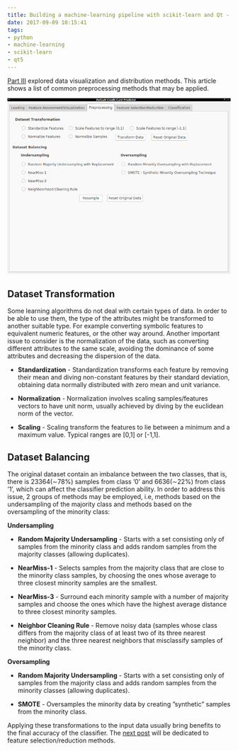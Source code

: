 ```yaml
---
title: Building a machine-learning pipeline with scikit-learn and Qt - Part IV
date: 2017-09-09 10:15:41
tags: 
- python
- machine-learning
- scikit-learn
- qt5
---
```


[Part III](/2017/09/03/ml-pipeline-3/) explored data visualization and distribution methods. This article shows a list of common preprocessing methods that may be applied.

![](/images/ml-pipeline/preprocessing.png)

## Dataset Transformation

Some learning algorithms do not deal with certain types of data. In order to be able to use them, the type of the attributes might be transformed to another suitable type. For example converting symbolic features to equivalent numeric features, or the other way around. Another important issue to consider is the normalization of the data, such as converting different attributes to the same scale, avoiding the dominance of some attributes and decreasing the dispersion of the data. 

* **Standardization** - Standardization transforms each feature by removing their mean and diving non-constant features by their standard deviation, obtaining data normally distributed with zero mean and unit variance.

* **Normalization** - Normalization involves scaling samples/features vectors to have unit norm, usually achieved by diving by the euclidean norm of the vector.

* **Scaling** - Scaling transform the features to lie between a minimum and a maximum value. Typical ranges are [0,1] or [-1,1].

## Dataset Balancing

The original dataset contain an imbalance between the two classes, that is, there is 23364(∼78%) samples from class ’0’ and 6636(∼22%) from class ’1’, which can affect the classifier prediction ability. In order to address this issue, 2 groups of methods may be employed, i.e, methods based on the undersampling of the majority class and methods based on the oversampling of the minority class:

**Undersampling**

* **Random Majority Undersampling** - Starts with a set consisting only of samples from the minority class and adds random samples from the majority classes (allowing duplicates).

* **NearMiss-1** - Selects samples from the majority class that are close to the minority class samples, by choosing the ones whose average to three closest minority samples are the smallest.

* **NearMiss-3** - Surround each minority sample with a number of majority samples and choose the ones which have the highest average distance to three closest minority samples.

* **Neighbor Cleaning Rule** - Remove noisy data (samples whose class differs from the majority class of at least two of its three nearest neighbor) and the three nearest neighbors that misclassify samples of the minority class.

**Oversampling**

* **Random Majority Undersampling** - Starts with a set consisting only of samples from the majority class and adds random samples from the minority classes (allowing duplicates).

* **SMOTE** - Oversamples the minority data by creating ”synthetic” samples from the minority class.


Applying these transformations to the input data usually bring benefits to the final accuracy of the classifier. The [next post](/2017/09/09/ml-pipeline-5/) will be dedicated to feature selection/reduction methods.